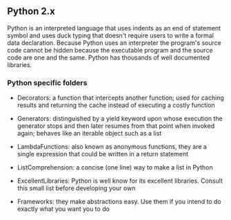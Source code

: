 ## Python 2.x

Python is an interpreted language that uses indents as an end of statement symbol and uses duck typing that
doesn't require users to write a formal data declaration. Because Python uses an interpreter the program's
source code cannot be hidden because the executable program and the source code are one and the same. Python
has thousands of well documented libraries.

### Python specific folders

* Decorators: a function that intercepts another function; used for caching results and returning the cache
instead of executing a costly function

* Generators: distinguished by a yield keyword upon whose execution the generator stops and then later resumes
from that point when invoked again; behaves like an iterable object such as a list

* LambdaFunctions: also known as anonymous functions, they are a single expression that could be written in a
return statement

* ListComprehension: a concise (one line) way to make a list in Python

* ExcellentLibraries: Python is well know for its excellent libraries. Consult this small list before developing your own

* Frameworks: they make abstractions easy. Use them if you intend to do exactly what you want you to do
